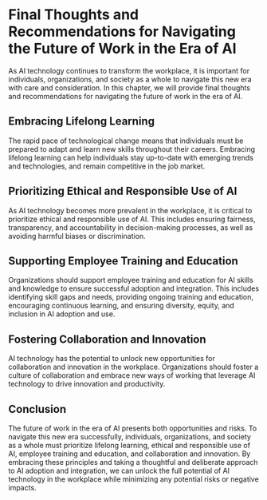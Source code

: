 Final Thoughts and Recommendations for Navigating the Future of Work in the Era of AI
============================================================================================================

As AI technology continues to transform the workplace, it is important for individuals, organizations, and society as a whole to navigate this new era with care and consideration. In this chapter, we will provide final thoughts and recommendations for navigating the future of work in the era of AI.

Embracing Lifelong Learning
---------------------------

The rapid pace of technological change means that individuals must be prepared to adapt and learn new skills throughout their careers. Embracing lifelong learning can help individuals stay up-to-date with emerging trends and technologies, and remain competitive in the job market.

Prioritizing Ethical and Responsible Use of AI
----------------------------------------------

As AI technology becomes more prevalent in the workplace, it is critical to prioritize ethical and responsible use of AI. This includes ensuring fairness, transparency, and accountability in decision-making processes, as well as avoiding harmful biases or discrimination.

Supporting Employee Training and Education
------------------------------------------

Organizations should support employee training and education for AI skills and knowledge to ensure successful adoption and integration. This includes identifying skill gaps and needs, providing ongoing training and education, encouraging continuous learning, and ensuring diversity, equity, and inclusion in AI adoption and use.

Fostering Collaboration and Innovation
--------------------------------------

AI technology has the potential to unlock new opportunities for collaboration and innovation in the workplace. Organizations should foster a culture of collaboration and embrace new ways of working that leverage AI technology to drive innovation and productivity.

Conclusion
----------

The future of work in the era of AI presents both opportunities and risks. To navigate this new era successfully, individuals, organizations, and society as a whole must prioritize lifelong learning, ethical and responsible use of AI, employee training and education, and collaboration and innovation. By embracing these principles and taking a thoughtful and deliberate approach to AI adoption and integration, we can unlock the full potential of AI technology in the workplace while minimizing any potential risks or negative impacts.
